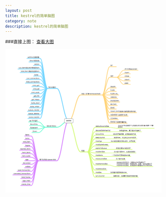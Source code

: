 ```yaml
---
layout: post
title: kestrel的简单脑图
category: note
description: kestrel的简单脑图
---
```


###直接上图：
[查看大图](/images/note/kestrel.png "查看大图")


![](/images/note/kestrel.png "kestrel")
